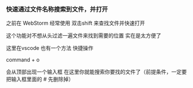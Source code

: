 


### 快速通过文件名称搜索到文件，并打开


之前在 WebStorm 经常使用 双击shift 来查找文件并快速打开


这个功能对不想从头过滤一遍文件来找到需要的位置 实在是太方便了


这里在vscode 也有一个方法 快捷操作


command + o


会从顶部出现一个输入框  在这里你就能搜索你要找的文件了（前提条件，一定要把输入框里面的 # 先删除掉）